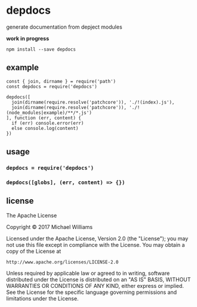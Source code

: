 # depdocs

generate documentation from depject modules

**work in progress**

```shell
npm install --save depdocs
```

## example

```
const { join, dirname } = require('path')
const depdocs = require('depdocs')

depdocs([
  join(dirname(require.resolve('patchcore')), './!(index).js'),
  join(dirname(require.resolve('patchcore')), './!(node_modules|example)/**/*.js')
], function (err, content) {
  if (err) console.error(err)
  else console.log(content)
})
```

## usage

### `depdocs = require('depdocs')`

### `depdocs([globs], (err, content) => {})`

## license

The Apache License

Copyright &copy; 2017 Michael Williams

Licensed under the Apache License, Version 2.0 (the "License");
you may not use this file except in compliance with the License.
You may obtain a copy of the License at

    http://www.apache.org/licenses/LICENSE-2.0

Unless required by applicable law or agreed to in writing, software
distributed under the License is distributed on an "AS IS" BASIS,
WITHOUT WARRANTIES OR CONDITIONS OF ANY KIND, either express or implied.
See the License for the specific language governing permissions and
limitations under the License.

